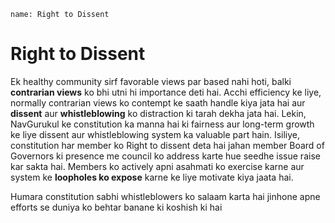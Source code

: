 ```ngMeta
name: Right to Dissent
```

# Right to Dissent

Ek healthy community sirf favorable views par based nahi hoti, balki **contrarian views** ko bhi utni hi importance deti hai. 
Acchi efficiency ke liye, normally contrarian views ko contempt ke saath handle kiya jata hai aur **dissent** aur **whistleblowing** ko distraction ki tarah dekha jata hai. 
Lekin, NavGurukul ke constitution ka manna hai ki fairness aur long-term growth ke liye dissent aur whistleblowing system ka valuable part hain. 
Isiliye, constitution har member ko Right to dissent deta hai jahan member Board of Governors ki presence me council ko address karte hue seedhe issue raise kar sakta hai. 
Members ko actively apni asahmati ko exercise karne aur system ke **loopholes ko expose** karne ke liye motivate kiya jaata hai.

Humara constitution sabhi whistleblowers ko salaam karta hai jinhone apne efforts se duniya ko behtar banane ki koshish ki hai
